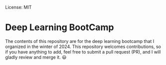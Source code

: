 
License: MIT

# Deep Learning BootCamp
The contents of this repository are for the deep learning bootcamp that I organized in the winter of 2024. This repository welcomes contributions, so if you have anything to add, feel free to submit a pull request (PR), and I will gladly review and merge it. 😃
